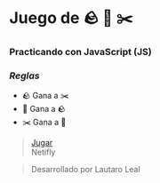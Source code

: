 # Juego de 🪨 📜 ✂️

### Practicando con JavaScript (JS)

### *Reglas*
- 🪨 Gana a ✂️
- 📜 Gana a 🪨
- ✂️ Gana a 📜


> [Jugar](https://game-piedra-papel-tijera.netlify.app/ "Jugar") <br>
> Netifly

> Desarrollado por Lautaro Leal
